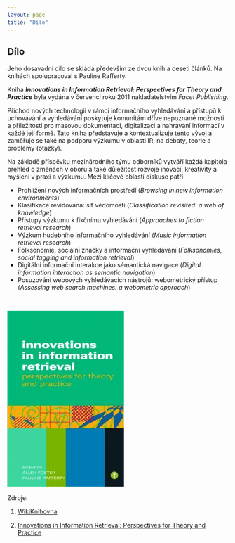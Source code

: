 ```yaml
---
layout: page
title: "Dílo"
---
```

## Dílo

Jeho dosavadní dílo se skládá především ze dvou knih a deseti článků. Na knihách spolupracoval s Pauline Rafferty.

Kniha ***Innovations in Information Retrieval: Perspectives for Theory and Practice*** byla vydána v červenci roku 2011 nakladatelstvím *Facet Publishing*.

Příchod nových technologií v rámci informačního vyhledávání a přístupů k uchovávání a vyhledávání poskytuje komunitám dříve nepoznané možnosti a příležitosti pro masovou dokumentaci, digitalizaci a nahrávání informací v každé její formě. Tato kniha představuje a kontextualizuje tento vývoj a zaměřuje se také na podporu výzkumu v oblasti IR, na debaty, teorie a problémy (otázky).

Na základě příspěvku mezinárodního týmu odborníků vytváří každá kapitola přehled o změnách v oboru a také důležitost rozvoje inovací, kreativity a myšlení v praxi a výzkumu. Mezi klíčové oblasti diskuse patří:

* Prohlížení nových informačních prostředí (*Browsing in new information environments*)
* Klasifikace revidována: síť vědomostí (*Classification revisited: a web of knowledge*)
* Přístupy výzkumu k fikčnímu vyhledávání (*Approaches to fiction retrieval research*)
* Výzkum hudebního informačního vyhledávání (*Music information retrieval research*)
* Folksonomie, sociální značky a informační vyhledávání (*Folksonomies, social tagging and information retrieval*)
* Digitální informační interakce jako sémantická navigace (*Digital information interaction as semantic navigation*)
* Posuzování webových vyhledávacích nástrojů: webometrický přístup (*Assessing web search machines: a webometric approach*)

<br>

![Obálka knihy](images/kniha.jpeg)


Zdroje:

1) [WikiKnihovna](http://wiki.knihovna.cz/index.php/Allen_Foster)  

2) [Innovations in Information Retrieval: Perspectives for Theory and Practice](https://books.google.cz/books?id=ut4qDgAAQBAJ&lpg=PR9&dq=professor%20allen%20foster%20work&hl=cs&pg=PR9#v=onepage&q=professor%20allen%20foster%20work&f=false)

<br>
<br>